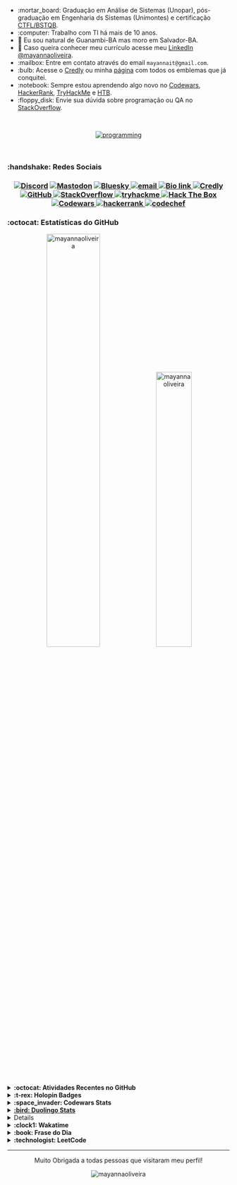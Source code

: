 
<!-- INTRODUÇÃO -->
<ul>
<li> :mortar_board: Graduação em Análise de Sistemas (Unopar), pós-graduação em Engenharia ds Sistemas (Unimontes) e certificação <a href="https://bcr.bstqb.org.br/cert?field_certificado_numero_value=&amp;field_certificado_nome_value=Mayanna+Silva+Oliveira">CTFL/BSTQB</a>.</li>
<li> :computer: Trabalho com TI há mais de 10 anos.</li>
<li>📍 Eu sou natural de Guanambi-BA mas moro em Salvador-BA.</li>
<li>📎 Caso queira conhecer meu currículo acesse meu <a href="https://www.linkedin.com/in/mayannaoliveira/">LinkedIn @mayannaoliveira</a>.</li>
<li> :mailbox: Entre em contato através do email <code>mayannait@gmail.com</code>.</li>
<li> :bulb: Acesse o <a href="https://www.credly.com/users/mayannaoliveira">Credly</a> ou minha <a href="credly-badges.md">página</a> com todos os emblemas que já conquitei.</li>
<li> :notebook: Sempre estou aprendendo algo novo no <a href="https://www.codewars.com/users/mayannaoliveira">Codewars</a>, <a href="https://www.hackerrank.com/profile/mayannait">HackerRank</a>, <a href="https://tryhackme.com/p/mayannait">TryHackMe</a> e <a href="https://www.hackthebox.com/">HTB</a>.</li>
<li> :floppy_disk: Envie sua dúvida sobre programação ou QA no <a href="https://stackoverflow.com/users/16884312/mayanna">StackOverflow</a>.</li>
</ul>

</br>

<!-- SKILLS EM PROGRAMAÇÃO -->
<p align="center">
<a href="https://skillicons.dev/">
<img alt="programming" src="https://skillicons.dev/icons?i=python,django,go,ruby,r,matlab,html,css,javascript,mongodb,postgres,mysql,cassandra,selenium,cypress,postman,linux,ubuntu,kali,bash,vscodium,npm,yarn,git&perline=8"/>
</a>
</p>
</br>

<!-- REDES SOCIAIS -->
<h3> :handshake: Redes Sociais <h3>

<p align="center">
<!-- Discord  -->
<a href="https://discordapp.com/users/728043170226503721">
<img alt="Discord" src="https://img.shields.io/badge/Discord-%235865F2.svg?style=flat&logo=discord&logoColor=white"/>
</a>
<!-- Mastodon -->
​ <a href="https://mastodon.social/@mayannaoliveira">
<img alt="Mastodon" src="https://img.shields.io/badge/Mastodon-6364FF.svg?style=flat&logo=Mastodon&logoColor=white"/>
</a> 
<!-- Bluesky -->
​ <a href="https://bsky.app/profile/mayannaoliveira.bsky.social">
<img alt="Bluesky" src="https://img.shields.io/badge/Bluesky-0285FF.svg?style=flat&logo=Bluesky&logoColor=white"/>
</a>
<!-- Email -->
<a href=mailto:mayannait@gmail.com>
<img alt="email" src="https://img.shields.io/badge/Gmail-EA4335.svg?style=flat&logo=Gmail&logoColor=white"/>
</a>
<!-- Bio link-->
<a href="https://bio.link/mayanna">
<img alt="Bio link" src="https://img.shields.io/badge/Bio%20Link-000000.svg?style=flat&logo=Bio-Link&logoColor=white"/>
</a>
<!-- Credly -->
<a href="https://www.credly.com/users/mayannaoliveira/">
<img alt="Credly" src="https://img.shields.io/badge/Credly-FF6B00.svg?style=flat&logo=Credly&logoColor=white"/>
</a>
<!-- GitHub -->
<a href="https://github.com/mayannaoliveira">
<img alt="GitHub" src="https://img.shields.io/badge/GitHub-181717.svg?style=flat&logo=GitHub&logoColor=white"/>
</a>
<!-- Stackoverflow -->
<a href="https://stackoverflow.com/users/16884312/mayanna">
<img alt="StackOverflow" src="https://img.shields.io/badge/Stack%20Overflow-F58025.svg?style=flat&logo=Stack-Overflow&logoColor=white"/>
</a>
<!-- TryHackMe -->
<a href="https://tryhackme.com/p/mayannait">
<img src="https://img.shields.io/badge/TryHackMe-212C42?style=flat&logo=tryhackme&logoColor=white&link=https://tryhackme.com/p/mayannait" alt="tryhackme" />
</a> 
<!-- Hackthebox -->
<a href="https://academy.hackthebox.com/">
<img src="https://img.shields.io/badge/Hack%20The%20Box-9FEF00?style=flat&logo=HackTheBox&logoColor=white&link=https://academy.hackthebox.com/" alt="Hack The Box"/>
</a>
<!-- Codewars -->
<a href="https://www.codewars.com/users/mayannaoliveira">
<img src="https://img.shields.io/badge/Codewars-B1361E?style=flat&logo=codewars&logoColor=white&link=https://www.codewars.com/users/mayannaoliveira" alt="Codewars"/>
</a>
<!-- Hackerrank -->
<a href="https://www.hackerrank.com/profile/mayannait">
<img alt="hackerrank" src="https://img.shields.io/badge/-Hackerrank-00EA64?style=flat&logo=HackerRank&logoColor=white"/>
</a>
<!-- CodeChef -->
<a href="https://www.codechef.com/users/tower_boat_88">
<img alt="codechef" src="https://img.shields.io/badge/CodeChef-5B4638.svg?style=flat&logo=CodeChef&logoColor=white"/>
</a>
</p>

<!-- Estatísticas do GitHub -->
<h3> :octocat: Estatísticas do GitHub </h3>

<!-- Awesome GitHub Stats -->
<div class="row" align="center">
<div class="column">
<img src="https://awesome-github-stats.azurewebsites.net/user-stats/mayannaoliveira?cardType=github&theme=dark&preferLogin=false" alt="mayannaoliveira" style="width:49%">
<img src="https://github-readme-stats.vercel.app/api/top-langs?username=mayannaoliveira&show_icons=true&theme=dark&locale=en&layout=compact" alt="mayannaoliveira" style="width:40%">
</div>
</div>

</br>

<!-- GRÁFICO DO GITHUB -->
<details close>
<summary> <b> :octocat: Atividades Recentes no GitHub </b> </summary>


<!--START_SECTION:activity-->
1. 💪 Opened PR [#1](https://github.com/xiaohuohumax/readme-widget-hub/pull/1) in [xiaohuohumax/readme-widget-hub](https://github.com/xiaohuohumax/readme-widget-hub)
2. 💪 Opened PR [#3](https://github.com/peanuts735/training-repository/pull/3) in [peanuts735/training-repository](https://github.com/peanuts735/training-repository)
<!--END_SECTION:activity--> 


<sub>:bar_chart: Para mais informações gráficas acesse minha página de [Atividades do GitHub](github-activity.md).</sub>
</details>

<!-- HOLOPIN -->
<details close>
<summary> <b> :t-rex: Holopin Badges </b> </summary>

​<a href="https://holopin.io/@mayannaoliveira">
<img alt="holopin" src="https://holopin.me/mayannaoliveira" />
</a>
</details>

<!-- CODEWARS -->
<details close>
<summary> <b> :space_invader: Codewars Stats</b> </summary>

<p align="center">
​<a href="https://www.codewars.com/users/mayannaoliveira">
<img alt="codewars" src="https://github.r2v.ch/codewars?user=mayannaoliveira&name=true&top_languages=true&stroke=white&theme=default"/>
  </br>
<img alt="codewars" src="https://www.codewars.com/users/mayannaoliveira/badges/large"/>
</p>
</details>

<!-- DUOLINGO  -->
<details close>
<summary> <b> :bird: Duolingo Stats</b> </summary>
<div align="center">
</br>
<!--START_SECTION:duolingoStats-->
<!-- Automatically generated with https://github.com/centrumek/duolingo-readme-stats-->

| Username | Day Streak | Total XP |
|:---:|:---:|:---:|
| <img src="https://raw.githubusercontent.com/centrumek/duolingo-readme-stats/main/assets/duolingo.png" height="12"> mayannait | <img src="https://raw.githubusercontent.com/centrumek/duolingo-readme-stats/main/assets/streakfrozen.svg" height="12"> 7 | <img src="https://raw.githubusercontent.com/centrumek/duolingo-readme-stats/main/assets/xp.svg" height="12"> 1247 | <img src="https://raw.githubusercontent.com/centrumek/duolingo-readme-stats/main/assets/xp.svg" height="12"> 0 |

| Language | XP |
|:---:|:---:|
| <img src="https://raw.githubusercontent.com/centrumek/duolingo-readme-stats/main/assets/langs/french.svg" height="12"> French (from <img src="https://raw.githubusercontent.com/centrumek/duolingo-readme-stats/main/assets/langs/portuguese.svg" height="12"> Portuguese) | <img src="https://raw.githubusercontent.com/centrumek/duolingo-readme-stats/main/assets/xp.svg" height="12"> 1127 |

<!--END_SECTION:duolingoStats-->

</div>
</details>

<!-- GIT ANIMALS -->
<details close>
<summary> <b> :paw_prints: Git Animals Farm</b> </summary>

<div align="center">
<a href="https://www.gitanimals.org/en_US?utm_medium=image&utm_source=mayannaoliveira&utm_content=farm">
<img src="https://render.gitanimals.org/farms/mayannaoliveira" width="600" height="300" alt="git-animals"/>
</a>
</div>
</details>

<!-- WAKATIME -->
<details close>
<summary> <b> :clock1: Wakatime </b> </summary>
<div align="center">

<a href="https://wakatime.com/@mayannaoliveira">
<img src="https://github-readme-stats.vercel.app/api/wakatime?username=mayannaoliveira&theme=dracula&layout=compact" alt="wakatime"/>
</a>
</br>
<a href="https://wakatime.com/@cd4a8b69-f939-4fa3-a908-c3b12093052f">
<img src="https://wakatime.com/badge/user/cd4a8b69-f939-4fa3-a908-c3b12093052f.svg" alt="Total time coded since Aug 1 2021"/>
</a>
<!--START_SECTION:waka-->
<!--END_SECTION:waka-->

</div>
</details>

<!-- QUOTES https://github.com/PiyushSuthar/github-readme-quotes -->
<details close>
<summary> <b> :book: Frase do Dia </b> </summary>
<div align="center">
<a href="https://quotes-github-readme.vercel.app/api?theme=nord&type=horizontal&border=true">
<img src="https://quotes-github-readme.vercel.app/api?theme=nord&type=horizontal&border=true" alt="quotes"/>
</a>
</div>
</details>

<!-- LEETCODE -->
<details close>
<summary> <b> :technologist: LeetCode </b> </summary>
<div align="center">
<!-- LEETCODE https://github.com/songquanpeng/stats-cards --->
<img src="https://stats.justsong.cn/api/leetcode?username=mayannait&cn=true&theme=dark" alt="LeetCode">
</br>
<!-- LEETCODE https://github.com/JacobLinCool/LeetCode-Stats-Card --->
<img src="https://leetcard.jacoblin.cool/mayannait?ext=activity" alt="LeetCode">
</br>
<!-- LEETCODE https://github.com/KevzPeter/Leetcode-Badge-Showcase -->
<!--  <img src="https://leetcode-badge-showcase.vercel.app/api?username=mayannait&theme=dracula&border=border&animated=true" alt="LeetCode"> -->

<sup> :student: Projeto em andamento... </sup>
</div>
</details>

---


<p align="center"> Muito Obrigada a todas pessoas que visitaram meu perfil! 
</br>
<p align="center"> <img src="https://komarev.com/ghpvc/?username=mayannaoliveira&label=Visitas%20no%20Perfil&color=red&style=for-the-badge" alt="mayannaoliveira" /> </p>
